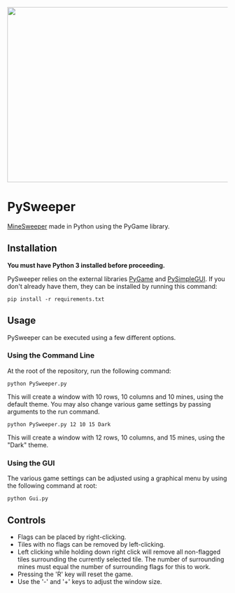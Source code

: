 <p align="center">
  <img src="demo.gif" width=600 height=400>
</p>

# PySweeper

[MineSweeper](https://en.wikipedia.org/wiki/Minesweeper_(video_game)) made in Python using the PyGame library.

## Installation

**You must have Python 3 installed before proceeding.**

PySweeper relies on the external libraries [PyGame](https://www.pygame.org) and [PySimpleGUI](https://www.pysimplegui.org). If you don't already have them, they can be installed by running this command:

```
pip install -r requirements.txt
```

## Usage

PySweeper can be executed using a few different options.

### Using the Command Line

At the root of the repository, run the following command:

```
python PySweeper.py
```

This will create a window with 10 rows, 10 columns and 10 mines, using the default theme.
You may also change various game settings by passing arguments to the run command.

```
python PySweeper.py 12 10 15 Dark
```

This will create a window with 12 rows, 10 columns, and 15 mines, using the "Dark" theme.

### Using the GUI

The various game settings can be adjusted using a graphical menu by using the following command at root:

```
python Gui.py
```

## Controls

- Flags can be placed by right-clicking.
- Tiles with no flags can be removed by left-clicking.
- Left clicking while holding down right click will remove all non-flagged tiles surrounding the currently selected tile. The number of surrounding mines must equal the number of surrounding flags for this to work.
- Pressing the 'R' key will reset the game.
- Use the '-' and '+' keys to adjust the window size.
